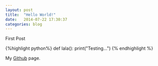 ```yaml
---
layout: post
title:  "Hello World!"
date:   2014-07-22 17:30:37
categories: blog
---
```


First Post

{%highlight python%}
    def lala():
        print("Testing...")
{% endhighlight %}

My [Github][jekyll] page.

[jekyll]:    http://github.com/cmaureir

